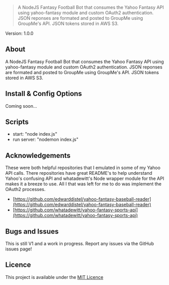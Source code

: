 > A NodeJS Fantasy Football Bot that consumes the Yahoo Fantasy API using yahoo-fantasy module and custom OAuth2 authentication. JSON reponses are formated and posted to GroupMe using GroupMe's API. JSON tokens stored in AWS S3.

Version: 1.0.0

## About

A NodeJS Fantasy Football Bot that consumes the Yahoo Fantasy API using yahoo-fantasy module and custom OAuth2 authentication. JSON reponses are formated and posted to GroupMe using GroupMe's API. JSON tokens stored in AWS S3.

## Install & Config Options
Coming soon...


## Scripts

-  start: "node index.js"
-  run server: "nodemon index.js"


## Acknowledgements
These were both helpful repositories that I emulated in some of my Yahoo API calls. There repositories have great README's to help understand Yahoo's confusing API and whatadewitt's Node wrapper module for the API makes it a breeze to use. All I that was left for me to do was implement the OAuth2 processes.
-  [https://github.com/edwarddistel/yahoo-fantasy-baseball-reader](https://github.com/edwarddistel/yahoo-fantasy-baseball-reader)
-  [https://github.com/whatadewitt/yahoo-fantasy-sports-api](https://github.com/whatadewitt/yahoo-fantasy-sports-api)

## Bugs and Issues
This is still V1 and a work in progress. Report any issues via the GitHub issues page!

## Licence

This project is available under the [MIT Licence](http://opensource.org/licenses/MIT)
